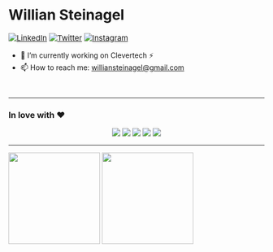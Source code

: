 
# Willian Steinagel

<p align="left" style="font-size:15px">
<a href="https://www.linkedin.com/in/willsteinagel/"><img src="https://img.shields.io/badge/LinkedIn--_.svg?style=social&logo=linkedin" alt="LinkedIn"></a>
<a href="https://twitter.com/will_steinagel/"><img src="https://img.shields.io/badge/Twitter--_.svg?style=social&logo=linkedin" alt="Twitter"></a>
<a href="https://www.instagram.com/willdelorto/"><img src="https://img.shields.io/badge/Instagram--_.svg?style=social&logo=Instagram" alt="Instagram"></a>
</p>
<p>

- 🔭 I’m currently working on Clevertech ⚡ 
- 📫 How to reach me: williansteinagel@gmail.com
</p>

<br/>

____

### In love with :heart:

<p align="center">
	<a href="#"><img src="https://img.shields.io/badge/React--_.svg?logo=React&style=social"></a>
	<a href="#"><img src="https://img.shields.io/badge/NodeJs--_.svg?logo=Node.js&style=social"></a>
	<a href="#"><img src="https://img.shields.io/badge/Python--_.svg?logo=Python&style=social"></a>
	<a href="#"><img src="https://img.shields.io/badge/Docker--_.svg?logo=Docker&style=social"></a>
	<a href="#"><img src="https://img.shields.io/badge/Kubernetes--_.svg?logo=Kubernetes&style=social"></a>
</p>

____

<p>
  <img height="180em" src="https://github-readme-stats.vercel.app/api?username=steinagel&show_icons=true&hide_border=true&&count_private=true&include_all_commits=true" />
  <img height="180em" src="https://github-readme-stats.vercel.app/api/top-langs/?username=steinagel&exclude_repo=KNN-Image-Classification&show_icons=true&hide_border=true&layout=compact&langs_count=8"/>
</p>
